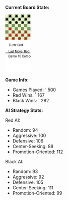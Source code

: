 
**Current Board State:**  
<!-- START_GIF -->
![Checkers Game](./checkers_game.gif)
<!-- END_GIF -->

**Game Info:**  
- Games Played: `<!-- GAMES_PLAYED --> 500
- Red Wins: `<!-- RED_WINS --> 167
- Black Wins: `<!-- BLACK_WINS --> 282

<!-- AI_STATS -->
**AI Strategy Stats:**

Red AI:
- Random: 94
- Aggressive: 100
- Defensive: 106
- Center-Seeking: 88
- Promotion-Oriented: 112

Black AI:
- Random: 93
- Aggressive: 92
- Defensive: 105
- Center-Seeking: 111
- Promotion-Oriented: 99
